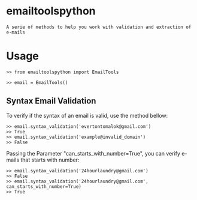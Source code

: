 # emailtoolspython
    A serie of methods to help you work with validation and extraction of e-mails

# Usage
    >> from emailtoolspython import EmailTools

    >> email = EmailTools()

## Syntax Email Validation
To verify if the syntax of an email is valid, use the method bellow:
    
    >> email.syntax_validation('evertontomalok@gmail.com')
    >> True
    >> email.syntax_validation('example@invalid_domain')
    >> False
    
Passing the Parameter "can_starts_with_number=True", you can verify e-mails that starts with number:

    >> email.syntax_validation('24hourlaundry@gmail.com')
    >> False
    >> email.syntax_validation('24hourlaundry@gmail.com', can_starts_with_number=True)
    >> True
    